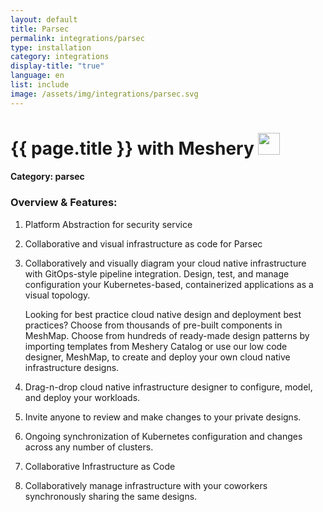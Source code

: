 ```yaml
---
layout: default
title: Parsec
permalink: integrations/parsec
type: installation
category: integrations
display-title: "true"
language: en
list: include
image: /assets/img/integrations/parsec.svg
---
```


<h1>{{ page.title }} with Meshery <img src="{{ page.image }}" style="width: 35px; height: 35px;" /></h1>


#### Category: parsec

### Overview & Features:
1. Platform Abstraction for security service

2. Collaborative and visual infrastructure as code for Parsec

4. 
    Collaboratively and visually diagram your cloud native infrastructure with GitOps-style pipeline integration. Design, test, and manage configuration your Kubernetes-based, containerized applications as a visual topology.



    Looking for best practice cloud native design and deployment best practices? Choose from thousands of pre-built components in MeshMap. Choose from hundreds of ready-made design patterns by importing templates from Meshery Catalog or use our low code designer, MeshMap, to create and deploy your own cloud native infrastructure designs.



5. Drag-n-drop cloud native infrastructure designer to configure, model, and deploy your workloads.

6. Invite anyone to review and make changes to your private designs.

7. Ongoing synchronization of Kubernetes configuration and changes across any number of clusters.

8. Collaborative Infrastructure as Code

9. Collaboratively manage infrastructure with your coworkers synchronously sharing the same designs.

